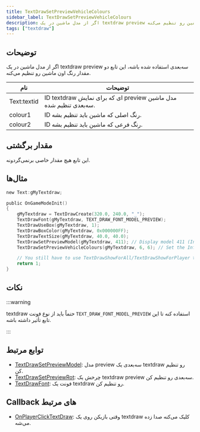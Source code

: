 ```yaml
---
title: TextDrawSetPreviewVehicleColours
sidebar_label: TextDrawSetPreviewVehicleColours
description: اگر از مدل ماشین در یک textdraw preview سه‌بعدی استفاده شده باشه، این تابع دو مقدار رنگ اون ماشین رو تنظیم می‌کنه.
tags: ["textdraw"]
---
```


<VersionWarn version='omp v1.1.0.2612' />

## توضیحات

اگر از مدل ماشین در یک textdraw preview سه‌بعدی استفاده شده باشه، این تابع دو مقدار رنگ اون ماشین رو تنظیم می‌کنه.

| نام         | توضیحات                                                        |
| ----------- | -------------------------------------------------------------- |
| Text:textid | ID textdraw ای که برای نمایش preview مدل ماشین سه‌بعدی تنظیم شده. |
| colour1     | ID رنگ اصلی که ماشین باید تنظیم بشه.                        |
| colour2     | ID رنگ فرعی که ماشین باید تنظیم بشه.                      |

## مقدار برگشتی

این تابع هیچ مقدار خاصی برنمی‌گردونه.

## مثال‌ها

```c
new Text:gMyTextdraw;

public OnGameModeInit()
{
    gMyTextdraw = TextDrawCreate(320.0, 240.0, "_");
    TextDrawFont(gMyTextdraw, TEXT_DRAW_FONT_MODEL_PREVIEW);
    TextDrawUseBox(gMyTextdraw, 1);
    TextDrawBoxColor(gMyTextdraw, 0x000000FF);
    TextDrawTextSize(gMyTextdraw, 40.0, 40.0);
    TextDrawSetPreviewModel(gMyTextdraw, 411); // Display model 411 (Infernus)
    TextDrawSetPreviewVehicleColours(gMyTextdraw, 6, 6); // Set the Infernus to have colour 6 (Yellow)

    // You still have to use TextDrawShowForAll/TextDrawShowForPlayer to make the textdraw visible.
    return 1;
}
```

## نکات

:::warning

textdraw حتماً باید از نوع فونت `TEXT_DRAW_FONT_MODEL_PREVIEW` استفاده کنه تا این تابع تأثیر داشته باشه.

:::

## توابع مرتبط

- [TextDrawSetPreviewModel](TextDrawSetPreviewModel): مدل preview سه‌بعدی یک textdraw رو تنظیم کن.
- [TextDrawSetPreviewRot](TextDrawSetPreviewRot): چرخش یک textdraw preview سه‌بعدی رو تنظیم کن.
- [TextDrawFont](TextDrawFont): فونت یک textdraw رو تنظیم کن.

## Callback های مرتبط

- [OnPlayerClickTextDraw](../callbacks/OnPlayerClickTextDraw): وقتی بازیکن روی یک textdraw کلیک می‌کنه صدا زده می‌شه.
